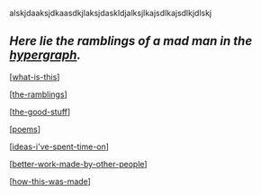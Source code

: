 <!-- <img src="attachments/wolfram-physics.jpeg" width=100 align="left"> -->
alskjdaaksjdkaasdkjlaksjdaskldjalksjlkajsdlkajsdlkjdlskj
## *Here lie the ramblings of a mad man in the [hypergraph](https://medium.com/syncedreview/stephen-wolfram-the-path-to-a-fundamental-theory-of-physics-may-begin-with-a-hypergraph-c1fd124b6e62).*

[[what-is-this]]

[[the-ramblings]]

[[the-good-stuff]]

[[poems]]

[[ideas-i've-spent-time-on]]

[[better-work-made-by-other-people]]

[[how-this-was-made]]

[//begin]: # "Autogenerated link references for markdown compatibility"
[what-is-this]: _nodes/what-is-this "what-is-this"
[the-ramblings]: _nodes/the-ramblings "the-ramblings"
[the-good-stuff]: _main/the-good-stuff "the-good-stuff"
[poems]: _main/poems "poems"
[ideas-i've-spent-time-on]: _main/ideas-i've-spent-time-on "ideas-i've-spent-time-on"
[better-work-made-by-other-people]: _main/better-work-made-by-other-people "better-work-made-by-other-people"
[how-this-was-made]: _main/how-this-was-made "how-this-was-made"
[//end]: # "Autogenerated link references"